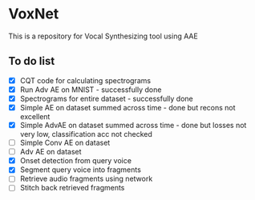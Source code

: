 # VoxNet
This is a repository for Vocal Synthesizing tool using AAE

## To do list
- [X] CQT code for calculating spectrograms
- [X] Run Adv AE on MNIST - successfully done
- [X] Spectrograms for entire dataset - successfully done
- [X] Simple AE on dataset summed across time - done but recons not excellent
- [X] Simple AdvAE on dataset summed across time - done but losses not very low, classification acc not checked
- [ ] Simple Conv AE on dataset
- [ ] Adv AE on dataset
- [X] Onset detection from query voice 
- [X] Segment query voice into fragments
- [ ] Retrieve audio fragments using network
- [ ] Stitch back retrieved fragments
